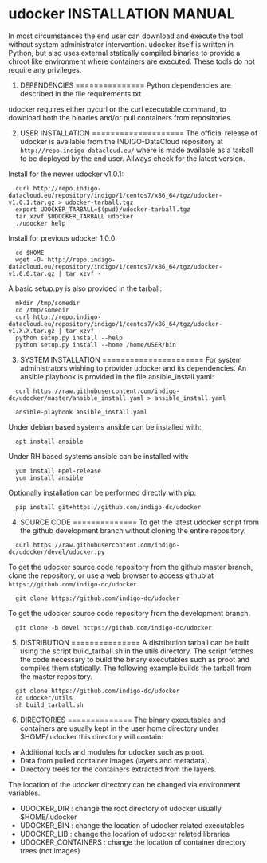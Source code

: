 udocker INSTALLATION MANUAL
===========================
In most circumstances the end user can download and execute the tool without
system administrator intervention. udocker itself is written in Python, but 
also uses external statically compiled binaries to provide a chroot like
environment where containers are executed. These tools do not require any
privileges.

1. DEPENDENCIES
===============
Python dependencies are described in the file requirements.txt

udocker requires either pycurl or the curl executable command,
to download both the binaries and/or pull containers from repositories.

2. USER INSTALLATION
====================
The official release of udocker is available from the INDIGO-DataCloud
repository at `http://repo.indigo-datacloud.eu/` where is made available
as a tarball to be deployed by the end user. Allways check for the latest
version.

Install for the newer udocker v1.0.1:

```
  curl http://repo.indigo-datacloud.eu/repository/indigo/1/centos7/x86_64/tgz/udocker-v1.0.1.tar.gz > udocker-tarball.tgz
  export UDOCKER_TARBALL=$(pwd)/udocker-tarball.tgz
  tar xzvf $UDOCKER_TARBALL udocker
  ./udocker help   
```

Install for previous udocker 1.0.0:

```
  cd $HOME
  wget -O- http://repo.indigo-datacloud.eu/repository/indigo/1/centos7/x86_64/tgz/udocker-v1.0.0.tar.gz | tar xzvf -
```

A basic setup.py is also provided in the tarball:

```
  mkdir /tmp/somedir
  cd /tmp/somedir
  curl http://repo.indigo-datacloud.eu/repository/indigo/1/centos7/x86_64/tgz/udocker-v1.X.X.tar.gz | tar xzvf -
  python setup.py install --help
  python setup.py install --home /home/USER/bin
```

3. SYSTEM INSTALLATION
======================
For system administrators wishing to provider udocker and its dependencies. 
An ansible playbook is provided in the file ansible_install.yaml:

```
  curl https://raw.githubusercontent.com/indigo-dc/udocker/master/ansible_install.yaml > ansible_install.yaml

  ansible-playbook ansible_install.yaml
```

Under debian based systems ansible can be installed with:

```
  apt install ansible
```

Under RH based systems ansible can be installed with:

```
  yum install epel-release 
  yum install ansible
```

Optionally installation can be performed directly with pip:

```
  pip install git+https://github.com/indigo-dc/udocker
```

4. SOURCE CODE
==============
To get the latest udocker script from the github development branch without
cloning the entire repository.
```
  curl https://raw.githubusercontent.com/indigo-dc/udocker/devel/udocker.py
```

To get the udocker source code repository from the github master branch, clone the 
repository, or use a web browser to access github at `https://github.com/indigo-dc/udocker`.

```
  git clone https://github.com/indigo-dc/udocker
```

To get the udocker source code repository from the development branch.

```
  git clone -b devel https://github.com/indigo-dc/udocker
```


5. DISTRIBUTION
===============
A distribution tarball can be built using the script build_tarball.sh in
the utils directory. The script fetches the code necessary to build the
binary executables such as proot and compiles them statically. The following
example builds the tarball from the master repository.

```
  git clone https://github.com/indigo-dc/udocker
  cd udocker/utils
  sh build_tarball.sh
```
 
6. DIRECTORIES
==============
The binary executables and containers are usually kept in the user home directory
under $HOME/.udocker this directory will contain:

* Additional tools and modules for udocker such as proot.
* Data from pulled container images (layers and metadata).
* Directory trees for the containers extracted from the layers.

The location of the udocker directory can be changed via environment variables.

* UDOCKER_DIR : change the root directory of udocker usually $HOME/.udocker
* UDOCKER_BIN : change the location of udocker related executables
* UDOCKER_LIB : change the location of udocker related libraries
* UDOCKER_CONTAINERS : change the location of container directory trees (not images)

